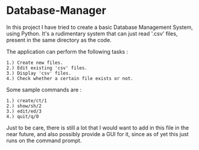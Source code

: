 # Database-Manager
In this project I have tried to create a basic Database Management System, using Python. It's a rudimentary system that can just read '.csv' files, present in
the same directory as the code. 

The application can perform the following tasks :

    1.) Create new files.
    2.) Edit existing 'csv' files.
    3.) Display 'csv' files.
    4.) Check whether a certain file exists or not.

Some sample commands are :

    1.) create/ct/1
    2.) show/sh/2
    3.) edit/ed/3
    4.) quit/q/0

Just to be care, there is still a lot that I would want to add in this file in the near future, and also possibly provide a GUI for it, since as of yet this just
runs on the command prompt.
